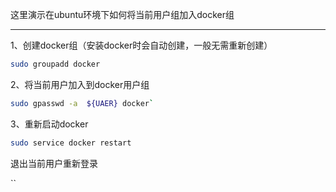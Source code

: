 这里演示在ubuntu环境下如何将当前用户组加入docker组

***
1、创建docker组（安装docker时会自动创建，一般无需重新创建）
```bash
sudo groupadd docker
```

2、将当前用户加入到docker用户组

```bash
sudo gpasswd -a  ${UAER} docker`
```
3、重新启动docker

```bash
sudo service docker restart
```

退出当前用户重新登录

``
